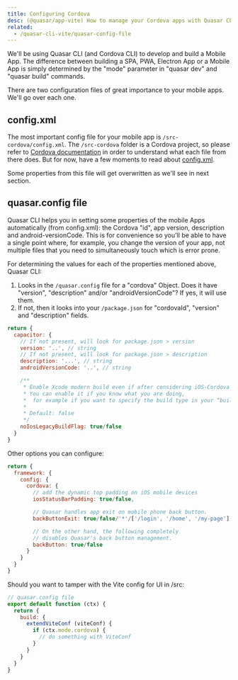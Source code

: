 ```yaml
---
title: Configuring Cordova
desc: (@quasar/app-vite) How to manage your Cordova apps with Quasar CLI.
related:
  - /quasar-cli-vite/quasar-config-file
---
```


We'll be using Quasar CLI (and Cordova CLI) to develop and build a Mobile App. The difference between building a SPA, PWA, Electron App or a Mobile App is simply determined by the "mode" parameter in "quasar dev" and "quasar build" commands.

There are two configuration files of great importance to your mobile apps. We'll go over each one.

## config.xml
The most important config file for your mobile app is `/src-cordova/config.xml`. The `/src-cordova` folder is a Cordova project, so please refer to [Cordova documentation](https://cordova.apache.org/docs/en/latest/) in order to understand what each file from there does. But for now, have a few moments to read about [config.xml](https://cordova.apache.org/docs/en/latest/config_ref/).

Some properties from this file will get overwritten as we'll see in next section.

## quasar.config file
Quasar CLI helps you in setting some properties of the mobile Apps automatically (from config.xml): the Cordova "id", app version, description and android-versionCode. This is for convenience so you'll be able to have a single point where, for example, you change the version of your app, not multiple files that you need to simultaneously touch which is error prone.

For determining the values for each of the properties mentioned above, Quasar CLI:
1. Looks in the `/quasar.config` file for a "cordova" Object. Does it have "version", "description" and/or "androidVersionCode"? If yes, it will use them.
2. If not, then it looks into your `/package.json` for "cordovaId", "version" and "description" fields.

```js
return {
  capacitor: {
    // If not present, will look for package.json > version
    version: '..', // string
    // If not present, will look for package.json > description
    description: '...', // string
    androidVersionCode: '..', // string

    /**
     * Enable Xcode modern build even if after considering iOS-Cordova issues.
     * You can enable it if you know what you are doing,
     *  for example if you want to specify the build type in your “build.json”.
     *
     * Default: false
     */
    noIosLegacyBuildFlag: true/false
  }
}
```

Other options you can configure:

```js
return {
  framework: {
    config: {
      cordova: {
        // add the dynamic top padding on iOS mobile devices
        iosStatusBarPadding: true/false,

        // Quasar handles app exit on mobile phone back button.
        backButtonExit: true/false/'*'/['/login', '/home', '/my-page'],

        // On the other hand, the following completely
        // disables Quasar's back button management.
        backButton: true/false
      }
    }
  }
}
```

Should you want to tamper with the Vite config for UI in /src:

```js
// quasar.config file
export default function (ctx) {
  return {
    build: {
      extendViteConf (viteConf) {
        if (ctx.mode.cordova) {
          // do something with ViteConf
        }
      }
    }
  }
}
```
